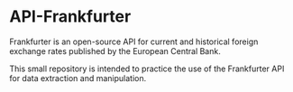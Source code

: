 # API-Frankfurter

Frankfurter is an open-source API for current and historical foreign exchange rates published by the European Central Bank.

This small repository is intended to practice the use of the Frankfurter API for data extraction and manipulation.
